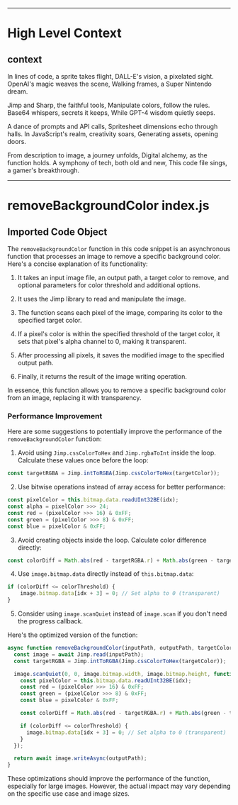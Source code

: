 

  ---
# High Level Context
## context
In lines of code, a sprite takes flight,
DALL-E's vision, a pixelated sight.
OpenAI's magic weaves the scene,
Walking frames, a Super Nintendo dream.

Jimp and Sharp, the faithful tools,
Manipulate colors, follow the rules.
Base64 whispers, secrets it keeps,
While GPT-4 wisdom quietly seeps.

A dance of prompts and API calls,
Spritesheet dimensions echo through halls.
In JavaScript's realm, creativity soars,
Generating assets, opening doors.

From description to image, a journey unfolds,
Digital alchemy, as the function holds.
A symphony of tech, both old and new,
This code file sings, a gamer's breakthrough.


---
# removeBackgroundColor index.js
## Imported Code Object
The `removeBackgroundColor` function in this code snippet is an asynchronous function that processes an image to remove a specific background color. Here's a concise explanation of its functionality:

1. It takes an input image file, an output path, a target color to remove, and optional parameters for color threshold and additional options.

2. It uses the Jimp library to read and manipulate the image.

3. The function scans each pixel of the image, comparing its color to the specified target color.

4. If a pixel's color is within the specified threshold of the target color, it sets that pixel's alpha channel to 0, making it transparent.

5. After processing all pixels, it saves the modified image to the specified output path.

6. Finally, it returns the result of the image writing operation.

In essence, this function allows you to remove a specific background color from an image, replacing it with transparency.

### Performance Improvement

Here are some suggestions to potentially improve the performance of the `removeBackgroundColor` function:

1. Avoid using `Jimp.cssColorToHex` and `Jimp.rgbaToInt` inside the loop. Calculate these values once before the loop:

```javascript
const targetRGBA = Jimp.intToRGBA(Jimp.cssColorToHex(targetColor));
```

2. Use bitwise operations instead of array access for better performance:

```javascript
const pixelColor = this.bitmap.data.readUInt32BE(idx);
const alpha = pixelColor >>> 24;
const red = (pixelColor >>> 16) & 0xFF;
const green = (pixelColor >>> 8) & 0xFF;
const blue = pixelColor & 0xFF;
```

3. Avoid creating objects inside the loop. Calculate color difference directly:

```javascript
const colorDiff = Math.abs(red - targetRGBA.r) + Math.abs(green - targetRGBA.g) + Math.abs(blue - targetRGBA.b);
```

4. Use `image.bitmap.data` directly instead of `this.bitmap.data`:

```javascript
if (colorDiff <= colorThreshold) {
    image.bitmap.data[idx + 3] = 0; // Set alpha to 0 (transparent)
}
```

5. Consider using `image.scanQuiet` instead of `image.scan` if you don't need the progress callback.

Here's the optimized version of the function:

```javascript
async function removeBackgroundColor(inputPath, outputPath, targetColor, colorThreshold = 0, options = {}) {
  const image = await Jimp.read(inputPath);
  const targetRGBA = Jimp.intToRGBA(Jimp.cssColorToHex(targetColor));

  image.scanQuiet(0, 0, image.bitmap.width, image.bitmap.height, function (x, y, idx) {
    const pixelColor = this.bitmap.data.readUInt32BE(idx);
    const red = (pixelColor >>> 16) & 0xFF;
    const green = (pixelColor >>> 8) & 0xFF;
    const blue = pixelColor & 0xFF;

    const colorDiff = Math.abs(red - targetRGBA.r) + Math.abs(green - targetRGBA.g) + Math.abs(blue - targetRGBA.b);

    if (colorDiff <= colorThreshold) {
      image.bitmap.data[idx + 3] = 0; // Set alpha to 0 (transparent)
    }
  });

  return await image.writeAsync(outputPath);
}
```

These optimizations should improve the performance of the function, especially for large images. However, the actual impact may vary depending on the specific use case and image sizes.

  